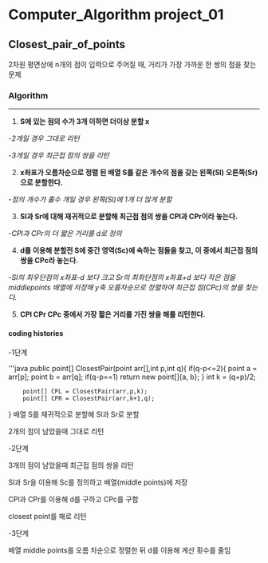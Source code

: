 # Computer_Algorithm project_01
## Closest_pair_of_points
2차원 평면상에 n개의 점이 입력으로 주어질 때, 거리가 가장 가까운 한 쌍의 점을 찾는 문제
### Algorithm
___
 1. **S에 있는 점의 수가 3개 이하면 더이상 분할 x**
  
  
  -*2개일 경우 그대로 리턴*
  
  
  -*3개일 경우 최근접 점의 쌍을 리턴*
  
  
 2. **x좌표가 오름차순으로 정렬 된 배열 S를 같은 개수의 점을 갖는 왼쪽(Sl) 오른쪽(Sr)으로 분할한다.**
  
  
  -*점의 개수가 홀수 개일 경우 왼쪽(Sl)에 1개 더 많게 분할*
  
  
 3. **Sl과 Sr에 대해 재귀적으로 분할해 최근접 점의 쌍을 CPl과 CPr이라 놓는다.**
 
 
 -*CPl과 CPr의 더 짧은 거리를 d로 정의*
  
  
 4. **d를 이용해 분할전 S에 중간 영역(Sc)에 속하는 점들을 찾고, 이 중에서 최근접 점의 쌍을 CPc라 놓는다.**
  
  
  -*Sl의 최우단점의 x좌표-d 보다 크고 Sr의 최좌단점의 x좌표+d 보다 작은 점을 middlepoints 배열에 저장해 y축 오름차순으로 정렬하여 최근접 점(CPc)의 쌍을 찾는다.*
  
  
 5. **CPl CPr CPc 중에서 가장 짧은 거리를 가진 쌍을 해를 리턴한다.**
 
 
 #### coding histories
 -1단계
 
 '''java
  public point[] ClosestPair(point arr[],int p,int q){
        if(q-p<=2){
            point a = arr[p];
            point b = arr[q];
            if(q-p==1) return new point[]{a, b};
            }
            int k = (q+p)/2;


        point[] CPL = ClosestPair(arr,p,k);
        point[] CPR = ClosestPair(arr,k+1,q);
 }
 배열 S를 재귀적으로 분할해 Sl과 Sr로 분할
 
 2개의 점이 남았을때 그대로 리턴
 
 -2단계
 
 
 3개의 점이 남았을때 최근접 점의 쌍을 리턴
 
 
 Sl과 Sr을 이용해 Sc를 정의하고 배열(middle points)에 저장
 
 
 CPl과 CPr를 이용해 d를 구하고 CPc를 구함
 
 
 closest point를 해로 리턴
 
 
 -3단계
 
 
 배열 middle points를 오름 차순으로 정렬한 뒤 d를 이용해 계산 횟수를 줄임
 
 


 
 
 
